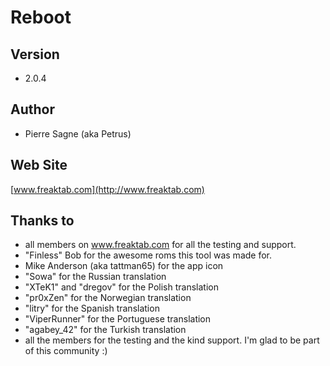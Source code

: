 # Reboot #

## Version ##

* 2.0.4

## Author ##

* Pierre Sagne (aka Petrus)

## Web Site ##

[www.freaktab.com](http://www.freaktab.com)

## Thanks to ##

* all members on www.freaktab.com for all the testing and support.
* "Finless" Bob for the awesome roms this tool was made for.
* Mike Anderson (aka tattman65) for the app icon
* "Sowa" for the Russian translation
* "XTeK1" and "dregov" for the Polish translation
* "pr0xZen" for the Norwegian translation
* "litry" for the Spanish translation
* "ViperRunner" for the Portuguese translation
* "agabey_42" for the Turkish translation
* all the members for the testing and the kind support. I'm glad to be part of this community :)